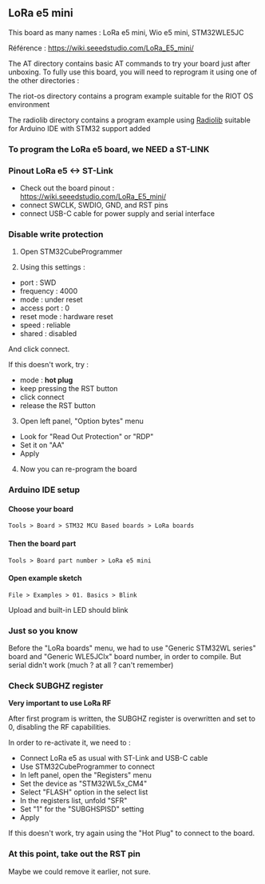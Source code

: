 ## LoRa e5 mini

This board as many names : LoRa e5 mini, Wio e5 mini, STM32WLE5JC

Référence : https://wiki.seeedstudio.com/LoRa_E5_mini/

The AT directory contains basic AT commands to try your board just after unboxing.
To fully use this board, you will need to reprogram it using one of the other directories :

The riot-os directory contains a program example suitable for the RIOT OS environment

The radiolib directory contains a program example using [Radiolib](https://github.com/jgromes/RadioLib) suitable for Arduino IDE with STM32 support added





### To program the LoRa e5 board, we NEED a ST-LINK

### Pinout LoRa e5 <-> ST-Link
- Check out the board pinout : https://wiki.seeedstudio.com/LoRa_E5_mini/
- connect SWCLK, SWDIO, GND, and RST pins
- connect USB-C cable for power supply and serial interface


### Disable write protection

1) Open STM32CubeProgrammer

2) Using this settings :
- port : SWD
- frequency : 4000
- mode :  under reset
- access port : 0
- reset mode : hardware reset
- speed : reliable
- shared : disabled

And click connect.

If this doesn't work, try :
- mode : **hot plug**
- keep pressing the RST button
- click connect
- release the RST button



3) Open left panel, "Option bytes" menu

- Look for "Read Out Protection" or "RDP"
- Set it on "AA"
- Apply

4) Now you can re-program the board


### Arduino IDE setup

#### Choose your board
```
Tools > Board > STM32 MCU Based boards > LoRa boards
```
#### Then the board part
```
Tools > Board part number > LoRa e5 mini
```

#### Open example sketch
```
File > Examples > 01. Basics > Blink
```

Upload and built-in LED should blink


### Just so you know

Before the "LoRa boards" menu, we had to use "Generic STM32WL series" board and "Generic WLE5JCIx" board number, in order to compile.
But serial didn't work (much ? at all ? can't remember)


### Check SUBGHZ register

**Very important to use LoRa RF**

After first program is written, the SUBGHZ register is overwritten and set to 0, disabling the RF capabilities.

In order to re-activate it, we need to :

- Connect LoRa e5 as usual with ST-Link and USB-C cable
- Use STM32CubeProgrammer to connect
- In left panel, open the "Registers" menu
- Set the device as "STM32WL5x_CM4" 
- Select "FLASH" option in the select list
- In the registers list, unfold "SFR"
- Set "1" for the "SUBGHSPISD" setting
- Apply


If this doesn't work, try again using the "Hot Plug" to connect to the board.


### At this point, take out the RST pin

Maybe we could remove it earlier, not sure.

